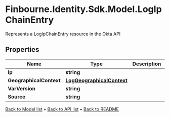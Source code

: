 # Finbourne.Identity.Sdk.Model.LogIpChainEntry
Represents a LogIpChainEntry resource in the Okta API

## Properties

Name | Type | Description | Notes
------------ | ------------- | ------------- | -------------
**Ip** | **string** |  | [optional] 
**GeographicalContext** | [**LogGeographicalContext**](LogGeographicalContext.md) |  | [optional] 
**VarVersion** | **string** |  | [optional] 
**Source** | **string** |  | [optional] 

[Back to Model list](../README.md#documentation-for-models) &#8226; [Back to API list](../README.md#documentation-for-api-endpoints) &#8226; [Back to README](../README.md)

